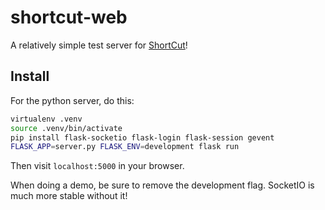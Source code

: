shortcut-web
============

A relatively simple test server for [ShortCut][1]!

Install
-------

For the python server, do this:

```.bash
virtualenv .venv
source .venv/bin/activate
pip install flask-socketio flask-login flask-session gevent
FLASK_APP=server.py FLASK_ENV=development flask run
```

Then visit `localhost:5000` in your browser.

When doing a demo, be sure to remove the development flag.
SocketIO is much more stable without it!

[1]: https://github.com/jefdaj/shortcut
